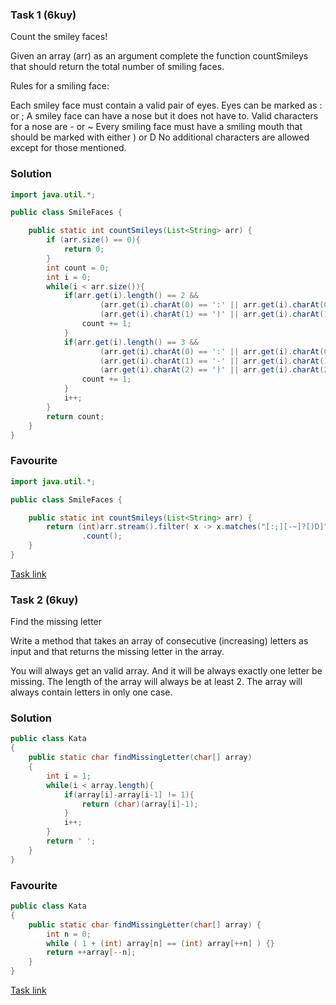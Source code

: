 ### Task 1 (6kuy)
Count the smiley faces!

Given an array (arr) as an argument complete the function countSmileys that should return the total number of smiling faces.

Rules for a smiling face:

Each smiley face must contain a valid pair of eyes. Eyes can be marked as : or ;
A smiley face can have a nose but it does not have to. Valid characters for a nose are - or ~
Every smiling face must have a smiling mouth that should be marked with either ) or D
No additional characters are allowed except for those mentioned.
### Solution
```Java
import java.util.*;

public class SmileFaces {

    public static int countSmileys(List<String> arr) {
        if (arr.size() == 0){
            return 0;
        }
        int count = 0;
        int i = 0;
        while(i < arr.size()){
            if(arr.get(i).length() == 2 &&
                    (arr.get(i).charAt(0) == ':' || arr.get(i).charAt(0) == ';') && 
                    (arr.get(i).charAt(1) == ')' || arr.get(i).charAt(1) == 'D')){
                count += 1;
            }
            if(arr.get(i).length() == 3 &&
                    (arr.get(i).charAt(0) == ':' || arr.get(i).charAt(0) == ';') &&
                    (arr.get(i).charAt(1) == '-' || arr.get(i).charAt(1) == '~') &&
                    (arr.get(i).charAt(2) == ')' || arr.get(i).charAt(2) == 'D')){
                count += 1;
            }
            i++;
        }
        return count;
    }
}                    
```
### Favourite
```Java
import java.util.*;

public class SmileFaces {

    public static int countSmileys(List<String> arr) {
        return (int)arr.stream().filter( x -> x.matches("[:;][-~]?[)D]"))
                .count();
    }
}                                                                     
```
[Task link](https://www.codewars.com/kata/583203e6eb35d7980400002a/java)
### Task 2 (6kuy)
Find the missing letter

Write a method that takes an array of consecutive (increasing) letters as input and that returns the missing letter in the array.

You will always get an valid array. And it will be always exactly one letter be missing. The length of the array will always be at least 2.
The array will always contain letters in only one case.
### Solution
```Java
public class Kata
{
    public static char findMissingLetter(char[] array)
    {
        int i = 1;
        while(i < array.length){
            if(array[i]-array[i-1] != 1){
                return (char)(array[i]-1);
            }
            i++;
        }
        return ' ';
    }
}               
```
### Favourite
```Java
public class Kata
{
    public static char findMissingLetter(char[] array) {
        int n = 0;
        while ( 1 + (int) array[n] == (int) array[++n] ) {}
        return ++array[--n];
    }
}                      
```
[Task link](https://www.codewars.com/kata/5839edaa6754d6fec10000a2)
